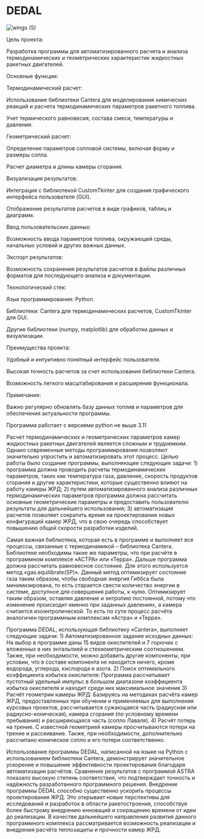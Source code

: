 # DEDAL

![wings (5)](https://github.com/user-attachments/assets/041c7536-0520-4b3b-b547-0f4501a3335b)


Цель проекта:

Разработка программы для автоматизированного расчета и анализа термодинамических и геометрических характеристик жидкостных ракетных двигателей.


Основные функции:

Термодинамический расчет:
  
Использование библиотеки Cantera для моделирования химических реакций и расчета термодинамических параметров ракетного топлива.
    
Учет термического равновесия, состава смеси, температуры и давления.
    
Геометрический расчет:
  
Определение параметров сопловой системы, включая форму и размеры сопла.
    
Расчет диаметра и длины камеры сгорания.
    
Визуализация результатов:
  
Интеграция с библиотекой CustomTkinter для создания графического интерфейса пользователя (GUI).
    
Отображение результатов расчетов в виде графиков, таблиц и диаграмм.
    
Ввод пользовательских данных:
  
Возможность ввода параметров топлива, окружающей среды, начальных условий и других важных данных.
    
Экспорт результатов:
  
Возможность сохранения результатов расчетов в файлы различных форматов для последующего анализа и документации.

    
Технологический стек:

Язык программирования: Python.
  
Библиотеки: Cantera для термодинамических расчетов, CustomTkinter для GUI.
  
Другие библиотеки (numpy, matplotlib) для обработки данных и визуализации.

  
Преимущества проекта:

Удобный и интуитивно понятный интерфейс пользователя.
  
Высокая точность расчетов за счет использования библиотеки Cantera.
  
Возможность легкого масштабирования и расширения функционала.

  
Примечание: 

  Важно регулярно обновлять базу данных топлив и параметров для обеспечения актуальности программы.
  
  Программа работает с версиями python не выше 3.11

Расчет термодинамических и геометрических параметров камер жидкостных ракетных двигателей является сложным и трудоемким. Однако современные методы программирования позволяют значительно упростить и автоматизировать этот процесс. Целью работы было создание программы, выполняющее следующие задачи: 1) программа должна проводить расчеты термодинамических параметров, таких как температура газа, давление, скорость продуктов сгорания и другие характеристики, которые существенно влияют на работу камеры ЖРД; 2) путем автоматизированного анализа различных термодинамических параметров программа должна рассчитать основные геометрические параметры и предоставить пользователю результаты для дальнейшего использования; 3) автоматизация расчетов позволяет сократить время на проектирование новых конфигураций камер ЖРД, что в свою очередь способствует повышению общей скорости разработки изделий. 

Самая важная библиотека, которая есть в программе и выполняет все процессы, связанные с термодинамикой – библиотека Cantera. Библиотеке необходимы такие же параметры, что при расчёте в программном комплексе «АСТРА» или «Терра». Дальше программа должна рассчитать равновесное состояние. Для этого используется метод «gas.equilibrate(SP)». Данный метод оптимизирует состояние газа таким образом, чтобы свободная энергия Гиббса была минимизирована, то есть старается свести количество энергии в системе, доступное для совершения работы, к нулю. Оптимизирует таким образом, оставляя давление и энтропию постоянной, потому что изменение происходит именно при заданных давлениях, а камера считается изоэнтропической. То есть по сути процесс расчёта аналогичен программным комплексам «Астра» и «Терра». 

Программа DEDAL, использующая библиотеку «Cantera», выполняет следующие задачи: 1) Автоматизированное задание исходных данных: На выбор в программе даны 15 видов окислителей и 7 горючих с вложенных в них энтальпией и стехиометрическим соотношением. Также, при необходимости, можно добавить другие компоненты, при условии, что в составе компонента не находится ничего, кроме водорода, углерода, кислорода и азота. 2) Поиск оптимального коэффициента избытка окислителя: Программа рассчитывает пустотный удельный импульс в большом диапазоне коэффициента избытка окислителя и находит среди них максимальное значение 3) Расчёт геометрии камеры ЖРД: Базируясь на методиках расчёта камер ЖРД, предоставленных при обучении и применяемых для выполнения курсовых проектов, рассчитывается сужающаяся часть (радиусная или радиусно-коническая), камера сгорания (по условному времени пребывания) и расширяющаяся часть (сопло Лаваля). 4) Расчёт потерь на трение. С известной геометрией камеры просчитываются потери на трение и рассеивание. Также, при необходимости, дополнительно рассчитано коническое сопло и его потери соответственно. 

Использование программы DEDAL, написанной на языке на Python с использованием библиотеки Cantera, демонстрирует значительное ускорение и повышение эффективности проектирования благодаря автоматизации расчётов. Сравнение результатов с программой ASTRA показало высокую степень соответствия, что подтверждает точность и надёжность разработанного программного решения. Внедрение программы DEDAL способно существенно ускорить процессы проектирования ЖРД. Это открывает новые перспективы для исследований и разработок в области ракетостроения, способствуя более быстрому внедрению инноваций и сокращению времени от идеи до реализации. В качестве дальнейшего направления развития данного программного комплекса рассматривается возможность реализации и внедрения расчёта теплозащиты и прочности камер ЖРД.



